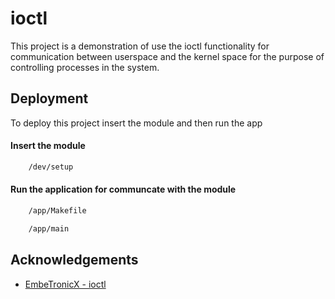 # ioctl
This project is a demonstration of use the ioctl functionality 
for communication between userspace and the kernel space 
for the purpose of controlling processes in the system.

## Deployment

To deploy this project insert the module and then run the app

#### Insert the module
```bash
    /dev/setup
```

#### Run the application for communcate with the module
```bash
    /app/Makefile

    /app/main
```

## Acknowledgements

 - [EmbeTronicX - ioctl](https://embetronicx.com/tutorials/linux/device-drivers/ioctl-tutorial-in-linux/)

